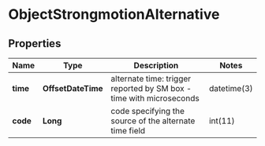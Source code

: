 

# ObjectStrongmotionAlternative


## Properties

| Name | Type | Description | Notes |
|------------ | ------------- | ------------- | -------------|
|**time** | **OffsetDateTime** | alternate time: trigger reported by SM box - time with microseconds | datetime(3) |  [optional] |
|**code** | **Long** | code specifying the source of the alternate time field | int(11) |  [optional] |




